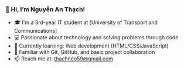 ### 👋 Hi, I’m Nguyễn An Thạch!
- 🎓 I'm a 3rd-year IT student at [University of Transport and Communications]
- 💻 Passionate about technology and solving problems through code
- 🌱 Currently learning: Web development (HTML/CSS/JavaScript) 
- 🔧 Familiar with Git, GitHub, and basic project collaboration
- 📫 Reach me at: thachneo59@gmail.com




